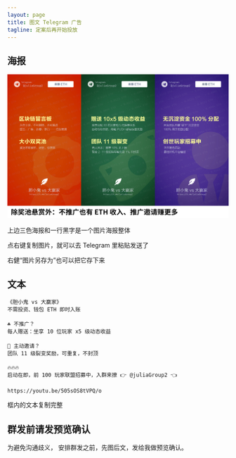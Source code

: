 ```yaml
---
layout: page
title: 图文 Telegram 广告
tagline: 定案后再开始投放
---
```


## 海报

![pop3in1](/assets/pops/pop3in1b.jpg?v=200509)

上边三色海报和一行黑字是一个图片海报整体

点右键复制图片，就可以去 Telegram 里粘贴发送了

右健“图片另存为”也可以把它存下来



## 文本

```text
《胆小鬼 vs 大赢家》
不需投资、钱包 ETH 即时入账

☘ 不推广？
每人赠送：坐享 10 位玩家 x5 级动态收益

🎩 主动邀请？
团队 11 级裂变奖励，可重复，不封顶

🔥🔥🔥
启动在即，前 100 玩家联盟招募中，入群来撩 👉 @juliaGroup2 👈

https://youtu.be/505sOS8tVPQ/o
```

框内的文本复制完整

## 群发前请发预览确认

为避免沟通歧义， 安排群发之前，先图后文，发给我做预览确认。

